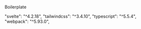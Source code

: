 Boilerplate

"svelte": "^4.2.18",
"tailwindcss": "^3.4.10",
"typescript": "^5.5.4",
"webpack": "^5.93.0",
